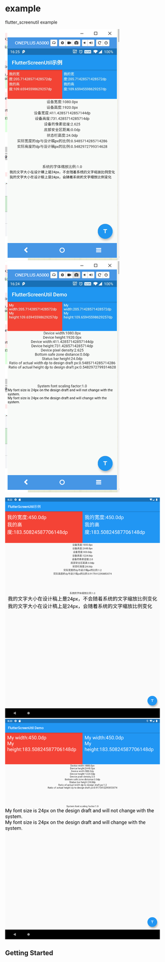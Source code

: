 # example

flutter_screenutil example

![手机效果](../demo_zh.png)
![phone effect](../demo_en.png)

![平板效果](../demo_tablet_zh.png)
![tablet effect](../demo_tablet_en.png)
## Getting Started
 

